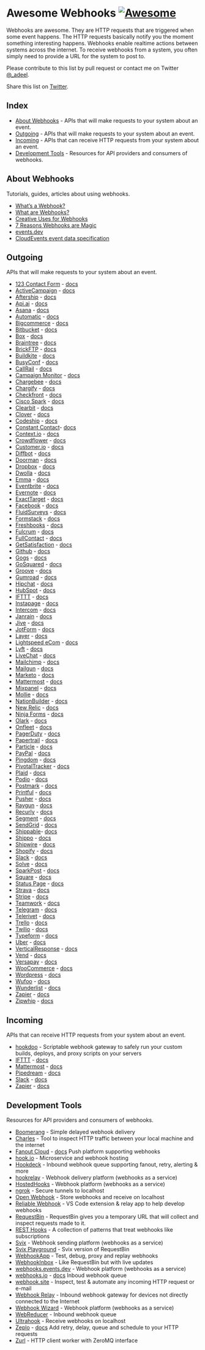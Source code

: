 # Awesome Webhooks [![Awesome](https://cdn.rawgit.com/sindresorhus/awesome/d7305f38d29fed78fa85652e3a63e154dd8e8829/media/badge.svg)](https://github.com/sindresorhus/awesome)

Webhooks are awesome. They are HTTP requests that are triggered when some event happens. The HTTP requests basically notify you the moment something interesting happens. Webhooks enable realtime actions between systems across the internet. To receive webhooks from a system, you often simply need to provide a URL for the system to post to.

Please contribute to this list by pull request or contact me on Twitter [@\_adeel](https://twitter.com/_adeel).

Share this list on [Twitter](https://twitter.com/intent/tweet?text=Check%20out%20this%20list%20of%20awesome%20webhooks%20APIs%20https://github.com/realadeel/awesome-webhooks).

## Index

- [About Webhooks](#about-webhooks) - APIs that will make requests to your system about an event.
- [Outgoing](#outgoing) - APIs that will make requests to your system about an event.
- [Incoming](#incoming) - APIs that can receive HTTP requests from your system about an event.
- [Development Tools](#development-tools) - Resources for API providers and consumers of webhooks.

## About Webhooks

Tutorials, guides, articles about using webhooks.

- [What’s a Webhook?](https://sendgrid.com/blog/whats-webhook/)
- [What are Webhooks?](http://webhooks.us/)
- [Creative Uses for Webhooks](http://code.tutsplus.com/tutorials/creative-uses-for-webhooks--cms-22818)
- [7 Reasons Webhooks are Magic](https://www.iron.io/7-reasons-webhooks-are-magic/)
- [events.dev](https://events.dev/)
- [CloudEvents event data specification](https://cloudevents.io/)

## Outgoing

APIs that will make requests to your system about an event.

- [123 Contact Form](http://www.123contactform.com/) - [docs](http://www.123contactform.com/docs/123contactform-api-post-webhook/)
- [ActiveCampaign](http://activecampaign.com) - [docs](http://www.activecampaign.com/api/webhooks.php)
- [Aftership](https://www.aftership.com/) - [docs](https://www.aftership.com/docs/api/4/webhook)
- [Api.ai](https://api.ai/) - [docs](https://docs.api.ai/docs/webhook)
- [Asana](https://asana.com) - [docs](https://asana.com/developers/api-reference/webhooks)
- [Automatic](https://automatic.com) - [docs](https://developer.automatic.com/api-reference/#receiving-webhooks)
- [Bigcommerce](https://bigcommerce.com) - [docs](https://developer.bigcommerce.com/api/webhooks-getting-started)
- [Bitbucket](https://bitbucket.org) - [docs](https://confluence.atlassian.com/bitbucket/manage-webhooks-735643732.html)
- [Box](https://box.com) - [docs](https://developers.box.com/webhooks/)
- [Braintree](https://www.braintreepayments.com/) - [docs](https://developers.braintreepayments.com/guides/webhooks/overview)
- [BrickFTP](https://brickftp.com/) - [docs](https://brickftp.com/docs/webhook-api/)
- [Buildkite](https://buildkite.com) - [docs](https://buildkite.com/docs/webhooks)
- [BusyConf](http://busyconf.com) - [docs](http://busyconf.com/docs/api/webhooks/)
- [CallRail](https://callrail.com) - [docs](https://support.callrail.com/hc/en-us/articles/201211133-Webhooks)
- [Campaign Monitor](https://www.campaignmonitor.com) - [docs](https://www.campaignmonitor.com/api/webhooks/)
- [Chargebee](https://www.chargebee.com/) - [docs](https://www.chargebee.com/docs/webhook_settings.html)
- [Chargify](https://chargify.com/) - [docs](https://docs.chargify.com/api-webhooks)
- [Checkfront](http://checkfront.com/) - [docs](http://api.checkfront.com/ref/notifications.html)
- [Cisco Spark](https://www.ciscospark.com/) - [docs](https://developer.ciscospark.com/resource-webhooks.html)
- [Clearbit](https://clearbit.com/) - [docs](https://clearbit.com/docs#webhooks)
- [Clover](https://clover.com) - [docs](https://docs.clover.com/build/web-apps/webhooks/)
- [Codeship](http://codeship.com) - [docs](https://codeship.com/documentation/integrations/webhooks/)
- [Constant Contact](https://constantcontact.com/)- [docs](https://developer.constantcontact.com/docs/partnerwebhooks/webhooks_index.html)
- [Context.io](https://context.io/) - [docs](https://context.io/docs/2.0/accounts/webhooks)
- [Crowdflower](https://crowdflower.com) - [docs](https://success.crowdflower.com/hc/en-us/articles/201856249-CrowdFlower-Webhook-Basics)
- [Customer.io](http://customer.io) - [docs](https://customer.io/docs/webhooks.html)
- [Diffbot](https://diffbot.com) - [docs](https://www.diffbot.com/dev/docs/crawl/)
- [Doorman](https://doorman.co) - [docs](https://developer.doorman.co/docs/webhooks)
- [Dropbox](https://dropbox.com/) - [docs](https://www.dropbox.com/developers/reference/webhooks)
- [Dwolla](https://dwolla.com/) - [docs](https://docsv2.dwolla.com/#webhooks)
- [Emma](http://myemma.com/) - [docs](http://api.myemma.com/webhooks.html)
- [Eventbrite](https://eventbrite.com) - [docs](https://www.eventbrite.com/developer/v3/reference/webhooks/)
- [Evernote](https://evernote.com) - [docs](https://dev.evernote.com/doc/articles/polling_notification.php)
- [ExactTarget](http://exacttarget.com/) - [docs](https://code.exacttarget.com/apis-sdks/rest-api/webhooks-subscription-api.html)
- [Facebook](https://facebook.com) - [docs](https://developers.facebook.com/docs/graph-api/webhooks)
- [FluidSurveys](https://fluidsurveys.com) - [docs](http://docs.fluidsurveys.com/fluidsurveys/api/webhooks.html)
- [Formstack](https://formstack.com) - [docs](https://developers.formstack.com/v2.0/docs/webhook-setup)
- [Freshbooks](https://freshbooks.com) - [docs](https://www.freshbooks.com/developers/webhooks)
- [Fulcrum](http://fulcrumapp.com) - [docs](http://developer.fulcrumapp.com/general/webhooks/)
- [FullContact](https://fullcontact.com) - [docs](https://www.fullcontact.com/developer/docs/webhooks/)
- [GetSatisfaction](https://getsatisfaction.com) - [docs](https://education.getsatisfaction.com/reference-guide/api/push-api-webhooks/)
- [Github](https://github.com/) - [docs](https://developer.github.com/webhooks/)
- [Gogs](https://gogs.io) - [docs](https://gogs.io/docs/features/webhook)
- [GoSquared](https://gosquared.com) - [docs](https://www.gosquared.com/customer/portal/articles/1996494-webhooks)
- [Groove](https://groovehq.com) - [docs](https://www.groovehq.com/docs/webhooks)
- [Gumroad](https://gumroad.com) - [docs](https://gumroad.com/webhooks)
- [Hipchat](https://hipchat.com/) - [docs](https://www.hipchat.com/docs/apiv2/webhooks)
- [HubSpot](http://hubspot.com/) - [docs](http://knowledge.hubspot.com/articles/kcs_article/workflows/how-do-i-use-webhooks-with-hubspot-workflows)
- [IFTTT](http://ifttt.com/) - [docs](https://ifttt.com/maker)
- [Instapage](https://instapage.com) - [docs](https://help.instapage.com/hc/en-us/articles/206039867-How-do-I-use-Webhooks-)
- [Intercom](https://intercom.io) - [docs](https://docs.intercom.io/integrations/webhooks)
- [Janrain](http://janrain.com/) - [docs](http://developers.janrain.com/overview/registration/webhooks/)
- [Jive](https://jivesoftware.com/) - [docs](https://developers.jivesoftware.com/api/v3/cloud/rest/WebhooksService.html)
- [JotForm](https://jotform.com) - [docs](https://www.jotform.com/help/245-How-to-Setup-Webhook-with-JotForm)
- [Layer](https://layer.com/) - [docs](https://developer.layer.com/docs/webhooks)
- [Lightspeed eCom](http://lightspeed.com/) - [docs](http://developers.seoshop.com/api/resources/webhook)
- [Lyft](http://lyft.com/) - [docs](https://developer.lyft.com/docs/webhooks)
- [LiveChat](http://livechatinc.com/) - [docs](https://developers.livechatinc.com/build-an-integration)
- [Mailchimp](http://mailchimp.com/) - [docs](http://developer.mailchimp.com/documentation/mailchimp/reference/overview/)
- [Mailgun](https://mailgun.com) - [docs](https://documentation.mailgun.com/api-webhooks.html)
- [Marketo](https://marketo.com) - [docs](http://developers.marketo.com/documentation/webhooks/)
- [Mattermost](http://mattermost.com/) - [docs](http://docs.mattermost.com/developer/api.html)
- [Mixpanel](https://mixpanel.com) - [docs](https://mixpanel.com/help/reference/webhooks)
- [Mollie](https://www.mollie.com/) - [docs](https://www.mollie.com/en/docs/webhook)
- [NationBuilder](https://nationbuilder.com) - [docs](http://nationbuilder.com/webhooks_api)
- [New Relic](http://newrelic.com) - [docs](https://docs.newrelic.com/docs/alerts/alert-policies/examples/webhook-examples)
- [Ninja Forms](http://ninjaforms.com) - [docs](https://ninjaforms.com/extensions/webhooks/)
- [Olark](https://www.olark.com/) - [docs](https://www.olark.com/help/webhooks)
- [Onfleet](https://onfleet.com) - [docs](http://docs.onfleet.com/docs/webhooks)
- [PagerDuty](https://pagerduty.com) - [docs](https://developer.pagerduty.com/documentation/rest/webhooks)
- [Papertrail](https://papertrailapp.com/) - [docs](http://help.papertrailapp.com/kb/how-it-works/web-hooks/)
- [Particle](https://www.particle.io/) - [docs](https://docs.particle.io/guide/tools-and-features/webhooks/)
- [PayPal](https://www.paypal.com/home) - [docs](https://developer.paypal.com/docs/integration/direct/rest-webhooks-overview/)
- [Pingdom](http://pingdom.com/) - [docs](https://www.pingdom.com/resources/webhooks)
- [PivotalTracker](https://www.pivotaltracker.com/) - [docs](https://www.pivotaltracker.com/help/api/rest/v5#Project_Webhooks)
- [Plaid](https://plaid.com/) - [docs](https://plaid.com/docs/api/#webhook)
- [Podio](https://podio.com/) - [docs](https://developers.podio.com/examples/webhooks)
- [Postmark](https://postmarkapp.com) - [docs](http://developer.postmarkapp.com/developer-webhooks-overview.html)
- [Printful](https://www.theprintful.com/) - [docs](https://www.theprintful.com/docs/webhooks)
- [Pusher](https://pusher.com) - [docs](https://pusher.com/docs/webhooks)
- [Raygun](https://raygun.com) - [docs](https://raygun.com/docs/integrations/webhooks)
- [Recurly](https://recurly.com) - [docs](https://dev.recurly.com/page/webhooks)
- [Segment](https://segment.com) - [docs](https://segment.com/docs/integrations/webhooks/)
- [SendGrid](https://sendgrid.com/) - [docs](https://sendgrid.com/docs/API_Reference/Webhooks/index.html)
- [Shippable](https://shippable.com/)- [docs](http://docs.shippable.com/ci_configure/#event-triggers)
- [Shippo](https://goshippo.com/) - [docs](https://goshippo.com/shipping-api/tracking)
- [Shipwire](https://shipwire.com/) - [docs](https://www.shipwire.com/w/developers/webhook/)
- [Shopify](https://www.shopify.com/) - [docs](https://help.shopify.com/api/reference/webhook)
- [Slack](https://slackhq.com/) - [docs](https://api.slack.com/outgoing-webhooks)
- [Solve](https://solve360.com/) - [docs](https://solve360.com/api/webhook-management/)
- [SparkPost](https://sparkpost.com) - [docs](https://support.sparkpost.com/customer/portal/articles/1929974-defining-webhooks)
- [Square](https://squareup.com/) - [docs](https://docs.connect.squareup.com/#webhooks-overview)
- [Status Page](https://statuspage.io) - [docs](https://help.statuspage.io/knowledge_base/topics/webhook-notifications)
- [Strava](http://strava.com/) - [docs](http://strava.github.io/api/partner/v3/events/)
- [Stripe](https://stripe.com/) - [docs](https://stripe.com/docs/webhooks)
- [Teamwork](https://www.teamwork.com/) - [docs](http://developer.teamwork.com/webhooksapi)
- [Telegram](https://telegram.org/) - [docs](https://core.telegram.org/bots/api#getting-updates)
- [Telerivet](https://telerivet.com/) - [docs](https://telerivet.com/api/webhook)
- [Trello](https://trello.com/) - [docs](https://developers.trello.com/apis/webhooks)
- [Twilio](https://www.twilio.com/) - [docs](https://www.twilio.com/docs/api/ip-messaging/webhooks)
- [Typeform](http://typeform.io/) - [docs](http://docs.typeform.io/docs/results-introduction)
- [Uber](http://uber.com) - [docs](https://developer.uber.com/docs/webhooks)
- [VerticalResponse](http://verticalresponse.com/) - [docs](http://developers.verticalresponse.com/docs/read/api_reference/Webhooks)
- [Vend](https://vendhq.com) - [docs](https://developers.vendhq.com/documentation/webhooks.html)
- [Versapay](http://versapay.com/) - [docs](http://developers.versapay.com/webhook-api.html)
- [WooCommerce](https://www.woothemes.com/woocommerce/) - [docs](https://docs.woothemes.com/document/webhooks/)
- [Wordpress](https://www.wordpress.com) - [docs](https://en.support.wordpress.com/webhooks/)
- [Wufoo](http://wufoo.com/) - [docs](http://help.wufoo.com/articles/en_US/SurveyMonkeyArticleType/The-WebHook-APIs)
- [Wunderlist](https://wunderlist.com/) - [docs](https://developer.wunderlist.com/documentation/endpoints/webhooks)
- [Zapier](https://zapier.com/) - [docs](https://zapier.com/developer/documentation/v2/rest-hooks/)
- [Zipwhip](https://www.zipwhip.com/) - [docs](https://www.zipwhip.com/api/webhooks/webhook)

## Incoming

APIs that can receive HTTP requests from your system about an event.

- [hookdoo](https://hookdoo.com/) - Scriptable webhook gateway to safely run your custom builds, deploys, and proxy scripts on your servers
- [IFTTT](http://ifttt.com/) - [docs](https://ifttt.com/maker)
- [Mattermost](http://mattermost.com/) - [docs](http://docs.mattermost.com/developer/api.html)
- [Pipedream](https://pipedream.com/) - [docs](https://pipedream.com/docs)
- [Slack](https://slackhq.com/) - [docs](https://api.slack.com/incoming-webhooks)
- [Zapier](https://zapier.com/) - [docs](https://zapier.com/developer/documentation/v2/rest-hooks/)

## Development Tools

Resources for API providers and consumers of webhooks.

- [Boomerang](https://onassar.github.io/experiments/boomerang-webhooks) - Simple delayed webhook delivery
- [Charles](http://www.charlesproxy.com/) - Tool to inspect HTTP traffic between your local machine and the internet
- [Fanout Cloud](http://fanout.io/cloud/) - [docs](https://docs.fanout.io/docs) Push platform supporting webhooks
- [hook.io](https://hook.io/) - Microservice and webhook hosting
- [Hookdeck](https://hookdeck.com/) - Inbound webhook queue supporting fanout, retry, alerting & more
- [hookrelay](https://www.hookrelay.dev/) - Webhook delivery platform (webhooks as a service)
- [HostedHooks](https://hostedhooks.com/) - Webhook platform (webhooks as a service)
- [ngrok](https://ngrok.com/) - Secure tunnels to localhost
- [Open Webhook](https://openwebhook.io/) - Store webhooks and receive on localhost
- [Reliable Webhook](https://www.reliablewebhook.com/) - VS Code extension & relay app to help develop webhooks
- [RequestBin](http://requestb.in/) - RequestBin gives you a temporary URL that will collect and inspect requests made to it.
- [REST Hooks](http://resthooks.org/) - A collection of patterns that treat webhooks like subscriptions
- [Svix](https://www.svix.com/) - Webhook sending platform (webhooks as a service)
- [Svix Playground](https://www.svix.com/play/) - Svix version of RequestBin
- [WebhookApp](https://webhookapp.com/) - Test, debug, proxy and replay webhooks
- [WebhookInbox](http://webhookinbox.com/) - Like RequestBin but with live updates
- [webhooks.events.dev](https://webhooks.events.dev/) - Webhook platform (webhooks as a service)
- [webhooks.io](http://www.webhooks.io) - [docs](http://www.webhooks.io/docs) Inboud webhook queue
- [webhook.site](https://webhook.site/) - Inspect, test & automate any incoming HTTP request or e-mail
- [Webhook Relay](https://webhookrelay.com/) - Inbound webhook gateway for devices not directly connected to the Internet
- [Webhook Wizard](https://webhookwizard.com/) - Webhook platform (webhooks as a service)
- [WebReducer](https://hookreducer.com/) - Inbound webhook queue
- [Ultrahook](http://www.ultrahook.com/) - Receive webhooks on localhost
- [Zeplo](https://www.zeplo.io/) - [docs](https://www.zeplo.io/docs/intro) Add retry, delay, queue and schedule to your HTTP requests
- [Zurl](http://github.com/fanout/zurl) - HTTP client worker with ZeroMQ interface
